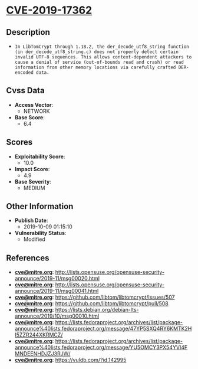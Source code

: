 
# [CVE-2019-17362](http://lists.opensuse.org/opensuse-security-announce/2019-11/msg00020.html)

## Description

- `In LibTomCrypt through 1.18.2, the der_decode_utf8_string function (in der_decode_utf8_string.c) does not properly detect certain invalid UTF-8 sequences. This allows context-dependent attackers to cause a denial of service (out-of-bounds read and crash) or read information from other memory locations via carefully crafted DER-encoded data.`

## Cvss Data

- **Access Vector**:
  - NETWORK
- **Base Score**:
  - 6.4

## Scores

- **Exploitability Score**:
  - 10.0
- **Impact Score**:
  - 4.9
- **Base Severity**:
  - MEDIUM

## Other Information

- **Publish Date**:
  - 2019-10-09 01:15:10
- **Vulnerability Status**:
  - Modified

## References

- **cve@mitre.org**: http://lists.opensuse.org/opensuse-security-announce/2019-11/msg00020.html
- **cve@mitre.org**: http://lists.opensuse.org/opensuse-security-announce/2019-11/msg00041.html
- **cve@mitre.org**: https://github.com/libtom/libtomcrypt/issues/507
- **cve@mitre.org**: https://github.com/libtom/libtomcrypt/pull/508
- **cve@mitre.org**: https://lists.debian.org/debian-lts-announce/2019/10/msg00010.html
- **cve@mitre.org**: https://lists.fedoraproject.org/archives/list/package-announce%40lists.fedoraproject.org/message/47YP5SXQ4RY6KMTK2HI5ZZR244XKRMCZ/
- **cve@mitre.org**: https://lists.fedoraproject.org/archives/list/package-announce%40lists.fedoraproject.org/message/YU5OMCY3PX54YVI4FMNDEENHDJZJ3RJW/
- **cve@mitre.org**: https://vuldb.com/?id.142995
